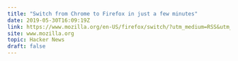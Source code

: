```yaml
---
title: "Switch from Chrome to Firefox in just a few minutes"
date: 2019-05-30T16:09:19Z
link: https://www.mozilla.org/en-US/firefox/switch/?utm_medium=RSS&utm_source=hune
site: www.mozilla.org
topic: Hacker News
draft: false
---
```

